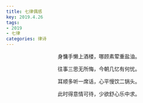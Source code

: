 ```yaml
---
title: 七律偶感
key: 2019.4.26
tags: 
- 2019
- 七律
categories: 律诗
---
```


<p align="center">身慵手懒上酒楼，哪顾素荤重盐油。
</p>
<p align="center">往事三思无所悔，今朝几忆有何忧。
</p>
<p align="center">耳顺多听一席话，心平慢饮二锅头。
</p>
<p align="center">此时得意情可待，少欲舒心乐中求。
</p>
